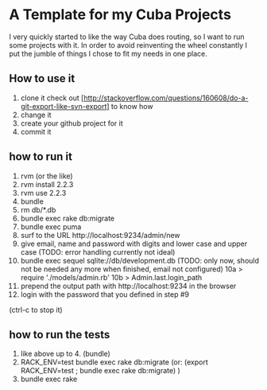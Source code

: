 # A Template for my Cuba Projects
I very quickly started to like the way Cuba does routing, so I want to run some projects with it. In order to avoid
reinventing the wheel constantly I put the jumble of things I chose to fit my needs in one place.
## How to use it
1. clone it
  check out [http://stackoverflow.com/questions/160608/do-a-git-export-like-svn-export] to know how
2. change it
3. create your github project for it
4. commit it

## how to run it
1. rvm (or the like)
2. rvm install 2.2.3
3. rvm use 2.2.3
4. bundle
5. rm db/*.db
6. bundle exec rake db:migrate
7. bundle exec puma
8. surf to the URL http://localhost:9234/admin/new
9. give email, name and password with digits and lower case and upper case (TODO: error handling currently not ideal)
10.  bundle exec sequel sqlite://db/development.db (TODO: only now, should not be needed any more when finished, email not configured)
10a  > require './models/admin.rb'
10b  > Admin.last.login_path 
11. prepend the output path with http://localhost:9234 in the browser
12. login with the password that you defined in step #9

(ctrl-c to stop it)


## how to run the tests
1. like above up to 4. (bundle)
2. RACK_ENV=test bundle exec rake db:migrate  (or:  (export RACK_ENV=test ; bundle exec rake db:migrate) )
3. bundle exec rake
